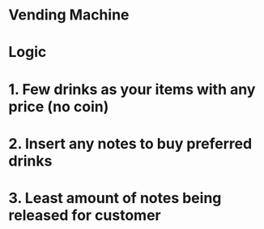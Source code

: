 # Vending Machine

# Logic
# 1. Few drinks as your items with any price (no coin)
# 2. Insert any notes to buy preferred drinks
# 3. Least amount of notes being released for customer
